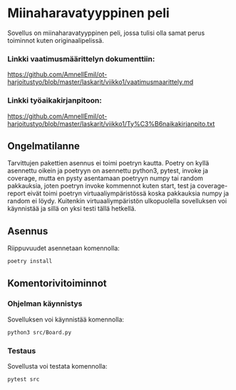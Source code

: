 # Miinaharavatyyppinen peli
Sovellus on miinaharavatyyppinen peli, jossa tulisi olla samat perus toiminnot kuten originaalipelissä.

### Linkki vaatimusmäärittelyn dokumenttiin: 
https://github.com/AmnellEmil/ot-harjoitustyo/blob/master/laskarit/viikko1/vaatimusmaarittely.md

### Linkki työaikakirjanpitoon: 
https://github.com/AmnellEmil/ot-harjoitustyo/blob/master/laskarit/viikko1/Ty%C3%B6naikakirjanpito.txt

## Ongelmatilanne
Tarvittujen pakettien asennus ei toimi poetryn kautta. Poetry on kyllä asennettu oikein ja poetryyn on asennettu python3, pytest, invoke ja coverage, mutta en pysty asentamaan poetryyn numpy tai random pakkauksia, joten poetryn invoke kommennot kuten start, test ja coverage-report eivät toimi poetryn virtuaaliympäristössä koska pakkauksia numpy ja random ei löydy. Kuitenkin virtuaaliympäristön ulkopuolella sovelluksen voi käynnistää ja sillä on yksi testi tällä hetkellä.

## Asennus
Riippuvuudet asennetaan komennolla:
```bash
poetry install
```

## Komentorivitoiminnot
### Ohjelman käynnistys
Sovelluksen voi käynnistää komennolla:
```bash
python3 src/Board.py
``` 

### Testaus
Sovellusta voi testata komennolla:
```bash
pytest src
```
